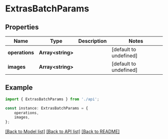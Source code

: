 # ExtrasBatchParams


## Properties

Name | Type | Description | Notes
------------ | ------------- | ------------- | -------------
**operations** | **Array&lt;string&gt;** |  | [default to undefined]
**images** | **Array&lt;string&gt;** |  | [default to undefined]

## Example

```typescript
import { ExtrasBatchParams } from './api';

const instance: ExtrasBatchParams = {
    operations,
    images,
};
```

[[Back to Model list]](../README.md#documentation-for-models) [[Back to API list]](../README.md#documentation-for-api-endpoints) [[Back to README]](../README.md)
